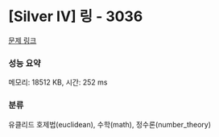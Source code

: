 # [Silver IV] 링 - 3036 

[문제 링크](https://www.acmicpc.net/problem/3036) 

### 성능 요약

메모리: 18512 KB, 시간: 252 ms

### 분류

유클리드 호제법(euclidean), 수학(math), 정수론(number_theory)

